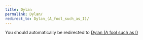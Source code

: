 ```yaml
---
title: Dylan
permalink: Dylan/
redirect_to: Dylan_(A_fool_such_as_I)/
---
```


You should automatically be redirected to [Dylan (A fool such as I)](Dylan_(A_fool_such_as_I)/)
